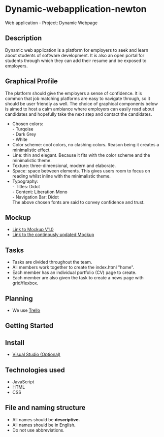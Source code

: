 # Dynamic-webapplication-newton
Web application - Project: Dynamic Webpage

## Description
Dynamic web application is a platform for employers to seek and learn about students of software development. 
It is also an open portal for students through which they can add their resume and be exposed to employers. 
## Graphical Profile
The platform should give the employers a sense of confidence. It is common that job matching platforms are easy to 
navigate through, so it should be user friendly as well. The choice of graphical components below is aimed to host a calm 
ambiance where employers can easily read about candidates and hopefully take the next step and contact the candidates.
- Chosen colors: \
           - Turqoise \
           - Dark Grey \
           - White 
- Color scheme: cool colors, no clashing colors. Reason being it creates a minimalistic effect. 
- Line: thin and elegant. Because it fits with the color scheme and the minimalistic theme.
- Texture: three-dimensional, modern and elaborate. 
- Space: space between elements. This gives users room to focus on reading whilst inline with the minimalistic theme.
- Typography: \
           - Titles: Didot \
           - Content: Liberation Mono \
           - Navigation Bar: Didot \
The above chosen fonts are said to convey confidence and trust.
## Mockup
- [Link to Mockup V1.0](https://drive.google.com/file/d/1MaakjMXzhUWSPIMKIFtP4U9GX2zxzm_e/view)
- [Link to the continously updated Mockup](https://www.figma.com/file/SaZtrz1WnpwcZ8cEXjVp1l/Dynamisk-webbapplikation?node-id=0%3A1)
## Tasks
- Tasks are divided throughout the team.
- All members work together to create the index.html "home".
- Each member has an individual portfolio (CV) page to create. 
- Each member are also given the task to create a news page with grid/flexbox. 
## Planning
- We use [Trello](https://trello.com/b/nnXKofBo/webbapplikation-projekt)
## Getting Started
## Install
- [Visual Studio (Optional)](https://code.visualstudio.com/download)
## Technologies used
- JavaScript
- HTML
- CSS
## File and naming structure
- All names should be __descriptive.__
- All names should be in English.
- Do not use abbreviations.
